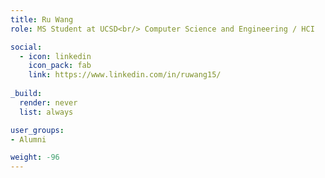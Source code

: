 ```yaml
---
title: Ru Wang
role: MS Student at UCSD<br/> Computer Science and Engineering / HCI

social:
  - icon: linkedin
    icon_pack: fab
    link: https://www.linkedin.com/in/ruwang15/
    
_build:
  render: never
  list: always

user_groups:
- Alumni

weight: -96
---
```


